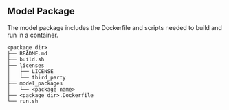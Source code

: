 ## Model Package

The model package includes the Dockerfile and scripts needed to build and
run <model name> <mode> in a container.
```
<package dir>
├── README.md
├── build.sh
├── licenses
│   ├── LICENSE
│   └── third_party
├── model_packages
│   └── <package name>
├── <package dir>.Dockerfile
└── run.sh
```
